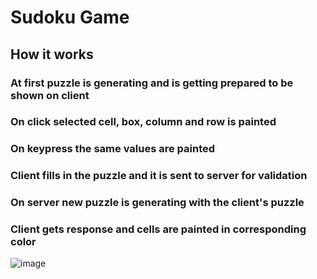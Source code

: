 # Sudoku Game

## How it works

### At first puzzle is generating and is getting prepared to be shown on client 
### On click selected cell, box, column and row is painted 
### On keypress the same values are painted
### Client fills in the puzzle and it is sent to server for validation 
### On server new puzzle is generating with the client's puzzle 
### Client gets response and cells are painted in corresponding color 
![image](https://user-images.githubusercontent.com/105970406/174115259-15aa1b8a-b912-4b18-9896-084a18327546.png)
